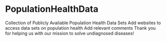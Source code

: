 # PopulationHealthData
Collection of Publicly Available Population Health Data Sets
Add websites to access data sets on population health
Add relevant comments
Thank you for helping us with our mission to solve undiagnosed diseases! 
